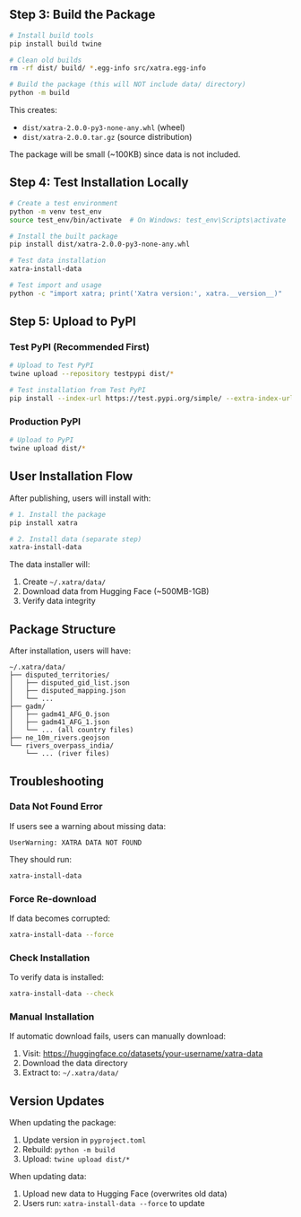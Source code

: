 ## Step 3: Build the Package

```bash
# Install build tools
pip install build twine

# Clean old builds
rm -rf dist/ build/ *.egg-info src/xatra.egg-info

# Build the package (this will NOT include data/ directory)
python -m build
```

This creates:
- `dist/xatra-2.0.0-py3-none-any.whl` (wheel)
- `dist/xatra-2.0.0.tar.gz` (source distribution)

The package will be small (~100KB) since data is not included.

## Step 4: Test Installation Locally

```bash
# Create a test environment
python -m venv test_env
source test_env/bin/activate  # On Windows: test_env\Scripts\activate

# Install the built package
pip install dist/xatra-2.0.0-py3-none-any.whl

# Test data installation
xatra-install-data

# Test import and usage
python -c "import xatra; print('Xatra version:', xatra.__version__)"
```

## Step 5: Upload to PyPI

### Test PyPI (Recommended First)

```bash
# Upload to Test PyPI
twine upload --repository testpypi dist/*

# Test installation from Test PyPI
pip install --index-url https://test.pypi.org/simple/ --extra-index-url https://pypi.org/simple/ xatra
```

### Production PyPI

```bash
# Upload to PyPI
twine upload dist/*
```

## User Installation Flow

After publishing, users will install with:

```bash
# 1. Install the package
pip install xatra

# 2. Install data (separate step)
xatra-install-data
```

The data installer will:
1. Create `~/.xatra/data/`
2. Download data from Hugging Face (~500MB-1GB)
3. Verify data integrity

## Package Structure

After installation, users will have:

```
~/.xatra/data/
├── disputed_territories/
│   ├── disputed_gid_list.json
│   ├── disputed_mapping.json
│   └── ...
├── gadm/
│   ├── gadm41_AFG_0.json
│   ├── gadm41_AFG_1.json
│   └── ... (all country files)
├── ne_10m_rivers.geojson
└── rivers_overpass_india/
    └── ... (river files)
```

## Troubleshooting

### Data Not Found Error

If users see a warning about missing data:
```
UserWarning: XATRA DATA NOT FOUND
```

They should run:
```bash
xatra-install-data
```

### Force Re-download

If data becomes corrupted:
```bash
xatra-install-data --force
```

### Check Installation

To verify data is installed:
```bash
xatra-install-data --check
```

### Manual Installation

If automatic download fails, users can manually download:
1. Visit: https://huggingface.co/datasets/your-username/xatra-data
2. Download the data directory
3. Extract to: `~/.xatra/data/`

## Version Updates

When updating the package:

1. Update version in `pyproject.toml`
2. Rebuild: `python -m build`
3. Upload: `twine upload dist/*`

When updating data:

1. Upload new data to Hugging Face (overwrites old data)
2. Users run: `xatra-install-data --force` to update

